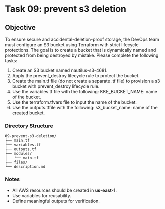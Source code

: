 # Task 09: prevent s3 deletion

## Objective
To ensure secure and accidental-deletion-proof storage,
the DevOps team must configure an S3 bucket using Terraform with strict lifecycle protections.
The goal is to create a bucket that is dynamically named and protected from being destroyed by mistake.
Please complete the following tasks:

1) Create an S3 bucket named nautilus-s3-4681. 
2) Apply the prevent_destroy lifecycle rule to protect the bucket. 
3) Create the main.tf file (do not create a separate .tf file) to provision a s3 bucket with prevent_destroy lifecycle rule. 
4) Use the variables.tf file with the following:
KKE_BUCKET_NAME: name of the bucket. 
5) Use the terraform.tfvars file to input the name of the bucket. 
6) Use the outputs.tffile with the following:
s3_bucket_name: name of the created bucket.



### Directory Structure
```
09-prevent-s3-deletion/
├── main.tf
├── variables.tf
├── outputs.tf
├── modules/
│   └── main.tf
├── files/
└── description.md
```

### Notes
- All AWS resources should be created in **us-east-1**.
- Use variables for reusability.
- Define meaningful outputs for verification.
